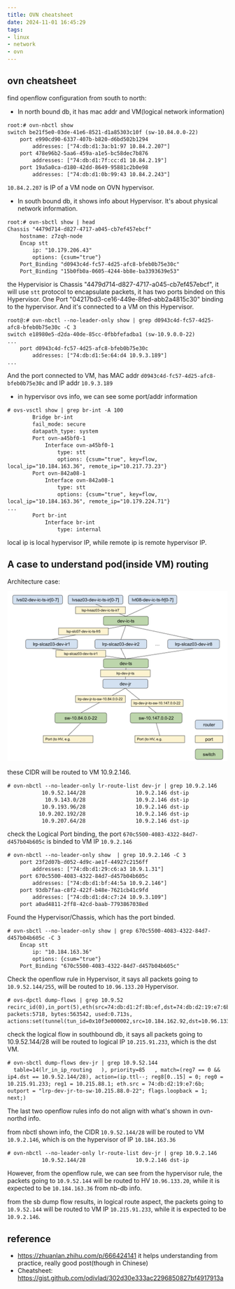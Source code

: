 ```yaml
---
title: OVN cheatsheet
date: 2024-11-01 16:45:29
tags:
- linux
- network
- ovn
---
```


## ovn cheatsheet

find openflow configuration from south to north:

* In north bound db, it has mac addr and VM(logical network information)

```
root:# ovn-nbctl show
switch be21f5e0-03de-41e6-8521-d1a85303c10f (sw-10.84.0.0-22)
    port e990cd90-6337-407b-b820-d6bd502b1294
        addresses: ["74:db:d1:3a:b1:97 10.84.2.207"]
    port 478e96b2-5aa6-459a-a1e5-bc58dec7b876
        addresses: ["74:db:d1:7f:cc:d1 10.84.2.19"]
    port 19a5a0ca-d180-42dd-8649-95881c2b0e98
        addresses: ["74:db:d1:0b:99:43 10.84.2.243"]
```

`10.84.2.207` is IP of a VM node on OVN hypervisor.



* In south bound db, it shows info about Hypervisor. It's about physical network information. 

```
root:# ovn-sbctl show | head
Chassis "4479d714-d827-4717-a045-cb7ef457ebcf"
    hostname: z7zqh-node
    Encap stt
        ip: "10.179.206.43"
        options: {csum="true"}
    Port_Binding "d0943c4d-fc57-4d25-afc8-bfeb0b75e30c"
    Port_Binding "15b0fb0a-0605-4244-bb8e-ba3393639e53"
```

the Hypervisior is Chassis "4479d714-d827-4717-a045-cb7ef457ebcf", it will use `stt` protocol to encapsulate packets, it has two ports binded on this Hypervisor. One Port "04217bd3-ce16-449e-8fed-abb2a4815c30" binding to the hypervisor. And it's connected to a VM on this Hypervisor.

```
root@:# ovn-nbctl --no-leader-only show | grep d0943c4d-fc57-4d25-afc8-bfeb0b75e30c -C 3
switch e18980e5-d2da-40de-85cc-0fbbfefadba1 (sw-10.9.0.0-22)
...
	port d0943c4d-fc57-4d25-afc8-bfeb0b75e30c
        addresses: ["74:db:d1:5e:64:d4 10.9.3.189"]
...
```

And the port connected to VM, has MAC addr `d0943c4d-fc57-4d25-afc8-bfeb0b75e30c` and IP addr `10.9.3.189`

* in hypervisor ovs info, we can see some port/addr information

```
# ovs-vsctl show | grep br-int -A 100
		Bridge br-int
        fail_mode: secure
        datapath_type: system
        Port ovn-a45bf0-1
            Interface ovn-a45bf0-1
                type: stt
                options: {csum="true", key=flow, local_ip="10.184.163.36", remote_ip="10.217.73.23"}
        Port ovn-842a08-1
            Interface ovn-842a08-1
                type: stt
                options: {csum="true", key=flow, local_ip="10.184.163.36", remote_ip="10.179.224.71"}
...
        Port br-int
            Interface br-int
                type: internal

```

local ip is local hypervisor IP, while remote ip is remote hypervisor IP.



## A case to understand pod(inside VM) routing

Architecture case:

![image-20241213213953585](../figures/image-20241213213953585.png)

these CIDR will be routed to VM 10.9.2.146.

```
# ovn-nbctl --no-leader-only lr-route-list dev-jr | grep 10.9.2.146 
           10.9.52.144/28                10.9.2.146 dst-ip
            10.9.143.0/28                10.9.2.146 dst-ip
           10.9.193.96/28                10.9.2.146 dst-ip
          10.9.202.192/28                10.9.2.146 dst-ip
           10.9.207.64/28                10.9.2.146 dst-ip
```

check the Logical Port binding, the port `670c5500-4083-4322-84d7-d457b04b605c` is binded to VM IP `10.9.2.146`

```
# ovn-nbctl --no-leader-only show  | grep 10.9.2.146 -C 3
    port 23f2d07b-d052-4d9c-ae1f-44927c2156ff
        addresses: ["74:db:d1:29:c6:a3 10.9.1.31"]
    port 670c5500-4083-4322-84d7-d457b04b605c
        addresses: ["74:db:d1:bf:44:5a 10.9.2.146"]
    port 93db7faa-c8f2-422f-b48e-7621cb41c9fd
        addresses: ["74:db:d1:d4:c7:24 10.9.3.109"]
    port a0ad4811-2ff8-42cd-baab-7793867038ed
```

Found the Hypervisor/Chassis, which has the port binded.

```
# ovn-sbctl --no-leader-only show | grep 670c5500-4083-4322-84d7-d457b04b605c -C 3
    Encap stt
        ip: "10.184.163.36"
        options: {csum="true"}
    Port_Binding "670c5500-4083-4322-84d7-d457b04b605c"

```

Check the openflow rule in Hypervisor, it says all packets going to `10.9.52.144/255`, will be routed to `10.96.133.20` Hypervisor.

```
# ovs-dpctl dump-flows | grep 10.9.52
recirc_id(0),in_port(5),eth(src=74:db:d1:2f:8b:ef,dst=74:db:d2:19:e7:6b),eth_type(0x0800),ipv4(src=10.32.0.0/255.224.0.0,dst=10.9.52.144/255.255.255.240,tos=0/0x3,ttl=63,frag=no), packets:5718, bytes:563542, used:0.713s, actions:set(tunnel(tun_id=0x10f3e000002,src=10.184.162.92,dst=10.96.133.20,ttl=64,tp_dst=7471,flags(df|csum|key))),set(eth(src=74:db:d2:19:e7:6b,dst=74:db:d1:30:9e:dd)),set(ipv4(ttl=62)),3
```

check the logical flow in southbound db, it says all packets going to 10.9.52.144/28 will be routed to logical IP `10.215.91.233`, which is the dst VM.

```
# ovn-sbctl dump-flows dev-jr | grep 10.9.52.144
  table=14(lr_in_ip_routing   ), priority=85   , match=(reg7 == 0 && ip4.dst == 10.9.52.144/28), action=(ip.ttl--; reg8[0..15] = 0; reg0 = 10.215.91.233; reg1 = 10.215.88.1; eth.src = 74:db:d2:19:e7:6b; outport = "lrp-dev-jr-to-sw-10.215.88.0-22"; flags.loopback = 1; next;)
```



The last two openflow rules info do not align with what's shown in ovn-northd info. 

from nbctl shown info, the CIDR `10.9.52.144/28` will be routed to VM `10.9.2.146`, which is on the hypervisor of IP  `10.184.163.36`

```
# ovn-nbctl --no-leader-only lr-route-list dev-jr | grep 10.9.2.146 
           10.9.52.144/28                10.9.2.146 dst-ip
```

However, from the openflow rule, we can see from the hypervisor rule, the packets going to `10.9.52.144` will be routed to HV `10.96.133.20`, while it is expected to be `10.184.163.36` from nb-db info.

from the sb dump flow results, in logical route aspect, the packets going to  `10.9.52.144` will be routed to VM IP `10.215.91.233`, while it is expected to be `10.9.2.146`.

## reference 

* https://zhuanlan.zhihu.com/p/666424141 it helps understanding from practice, really good post(though in Chinese)
* Cheatsheet: https://gist.github.com/odivlad/302d30e333ac2296850827bf4917913a 





